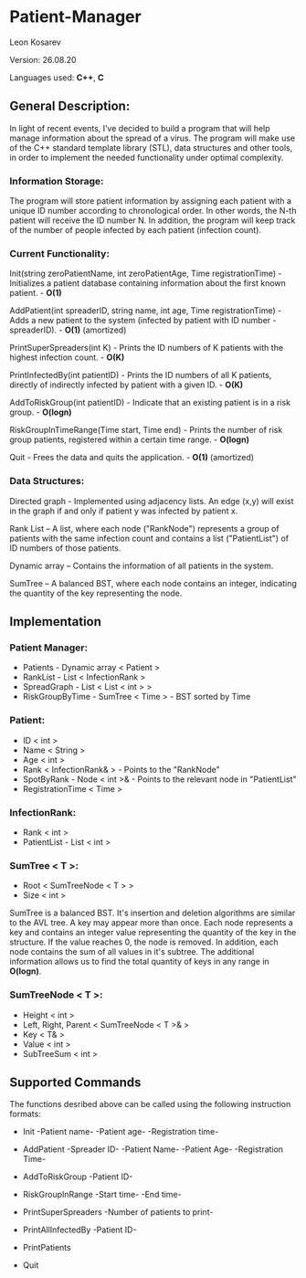 # Patient-Manager

Leon Kosarev 

Version: 26.08.20 

Languages used: **C++**, **C**

## General Description: 

In light of recent events, I’ve decided to build a program that will help manage information about the spread of a virus. The program will make use of the C++ standard template library (STL), data structures and other tools, in order to implement the needed functionality  under optimal complexity. 

### Information Storage: 

The program will store patient information by assigning each patient with a unique ID number according to chronological order. In other words, the N-th patient will receive the ID number N. In addition, the program will keep track of the number of people infected by each patient (infection count). 

### Current Functionality: 

Init(string zeroPatientName, int zeroPatientAge, Time registrationTime) - Initializes a patient database containing information about the first known patient. - **O(1)** 

AddPatient(int spreaderID, string name, int age, Time registrationTime) - Adds a new patient to the system (infected by patient with ID number - spreaderID). -  **O(1)** (amortized) 

PrintSuperSpreaders(int K) - Prints the ID numbers of K patients with the highest infection count. - **O(K)** 

PrintInfectedBy(int patientID) - Prints the ID numbers of all K patients, directly of indirectly infected by patient with a given ID. - **O(K)** 

AddToRiskGroup(int patientID) - Indicate that an existing patient is in a risk group. - **O(logn)** 

RiskGroupInTimeRange(Time start, Time end) - Prints the number of risk group patients, registered within a certain time range. - **O(logn)** 

Quit - Frees the data and quits the application. - **O(1)** (amortized)

### Data Structures: 

Directed graph - Implemented using adjacency lists. An edge (x,y) will exist in the graph if and only if patient y was infected by patient x. 

Rank List – A list, where each node ("RankNode") represents a group of patients with the same infection count and contains a list ("PatientList") of ID numbers of those patients. 

Dynamic array – Contains the information of all patients in the system. 

SumTree – A balanced BST,  where each node contains an integer, indicating the quantity of the key representing the node.

## Implementation

### Patient Manager:

- Patients - Dynamic array < Patient >
- RankList - List < InfectionRank >
- SpreadGraph - List < List < int > >
- RiskGroupByTime - SumTree < Time > - BST sorted by Time

### Patient:

- ID < int >
- Name < String >
- Age < int >
- Rank < InfectionRank& > - Points to the "RankNode"
- SpotByRank - Node < int >& - Points to the relevant node in "PatientList"
- RegistrationTime < Time >

### InfectionRank:

- Rank < int >
- PatientList - List < int >

### SumTree < T >:

- Root < SumTreeNode < T > >
- Size < int >

SumTree is a balanced BST. It's insertion and deletion algorithms are similar to the AVL tree. A key may appear more than once. Each node represents a key and contains an integer value representing the quantity of the key in the structure. If the value reaches 0, the node is removed. In addition, each node contains the sum of all values in it's subtree. The additional information allows us to find the total quantity of keys in any range in **O(logn)**.

### SumTreeNode < T >:

- Height < int >
- Left, Right, Parent < SumTreeNode < T >& >
- Key < T& >
- Value < int >
- SubTreeSum < int >

## Supported Commands

The functions desribed above can be called using the following instruction formats:

- Init -Patient name- -Patient age- -Registration time-

- AddPatient -Spreader ID- -Patient Name- -Patient Age- -Registration Time-

- AddToRiskGroup -Patient ID-

- RiskGroupInRange -Start time- -End time-

- PrintSuperSpreaders -Number of patients to print-

- PrintAllInfectedBy -Patient ID-

- PrintPatients

- Quit
 

